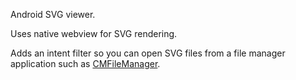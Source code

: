 Android SVG viewer.

Uses native webview for SVG rendering.

Adds an intent filter so you can open SVG files from a file manager application
such as [CMFileManager](https://github.com/jruesga/CMFileManager).
